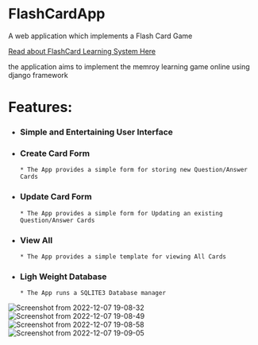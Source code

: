 # FlashCardApp
A web application which implements a Flash Card Game



[Read about FlashCard Learning System Here](https://en.wikipedia.org/wiki/Flashcard)

the application aims to implement the memroy learning game online using django framework

# Features:
  
* ### Simple and Entertaining User Interface 
* ### Create Card Form 
      * The App provides a simple form for storing new Question/Answer Cards
* ### Update Card Form 
      * The App provides a simple form for Updating an existing Question/Answer Cards
* ### View All
      * The App provides a simple template for viewing All Cards
* ### Ligh Weight Database 
      * The App runs a SQLITE3 Database manager
      
      

    
    
![Screenshot from 2022-12-07 19-08-32](https://user-images.githubusercontent.com/37085987/206244858-e8779476-517f-444e-9a56-a733e4792001.png)
![Screenshot from 2022-12-07 19-08-49](https://user-images.githubusercontent.com/37085987/206244864-39feefdd-d829-4d70-9e6c-05fb4176365f.png)
![Screenshot from 2022-12-07 19-08-58](https://user-images.githubusercontent.com/37085987/206244875-1b509568-9b1c-4330-8464-1b64f954204e.png)
![Screenshot from 2022-12-07 19-09-05](https://user-images.githubusercontent.com/37085987/206244885-e2bddd18-3d42-4b05-96c6-e133dc19c485.png)
